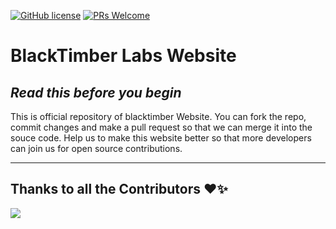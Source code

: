[![GitHub license](https://img.shields.io/github/license/BlackTimber-Labs/website)](https://github.com/BlackTimber-Labs/website/blob/main/LICENSE)
[![PRs Welcome](https://img.shields.io/badge/PRs-welcome-brightgreen.svg?style=flat-square)]()
# BlackTimber Labs Website
## _Read this before you begin_
This is official repository of blacktimber Website. You can fork the repo, commit changes and make a pull request so that we can merge it into the souce code.
Help us to make this website better so that more developers can join us for open source contributions. 

---
## Thanks to all the Contributors ❤️✨
<a href = "https://github.com/BlackTimber-Labs/website/graphs/contributors">
  <img src = "https://contrib.rocks/image?repo=BlackTimber-Labs/website"/>
</a>
